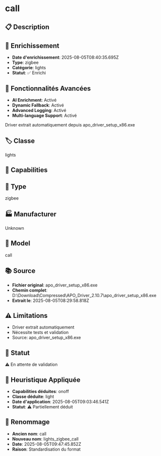 # call

## 📋 Description

## 🔧 Enrichissement
- **Date d'enrichissement**: 2025-08-05T08:40:35.695Z
- **Type**: zigbee
- **Catégorie**: lights
- **Statut**: ✅ Enrichi

## 🚀 Fonctionnalités Avancées
- **AI Enrichment**: Activé
- **Dynamic Fallback**: Activé
- **Advanced Logging**: Activé
- **Multi-language Support**: Activé

Driver extrait automatiquement depuis apo_driver_setup_x86.exe

## 🏷️ Classe
lights

## 🔧 Capabilities


## 📡 Type
zigbee

## 🏭 Manufacturer
Unknown

## 📱 Model
call

## 📚 Source
- **Fichier original**: apo_driver_setup_x86.exe
- **Chemin complet**: D:\Download\Compressed\APO_Driver_2.10.7\apo_driver_setup_x86.exe
- **Extrait le**: 2025-08-05T08:29:58.818Z

## ⚠️ Limitations
- Driver extrait automatiquement
- Nécessite tests et validation
- Source: apo_driver_setup_x86.exe

## 🚀 Statut
⚠️ En attente de validation

## 🧠 Heuristique Appliquée
- **Capabilities déduites**: onoff
- **Classe déduite**: light
- **Date d'application**: 2025-08-05T09:03:46.541Z
- **Statut**: ⚠️ Partiellement déduit

## 🔄 Renommage
- **Ancien nom**: call
- **Nouveau nom**: lights_zigbee_call
- **Date**: 2025-08-05T09:47:45.852Z
- **Raison**: Standardisation du format
